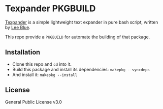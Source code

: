 # Texpander PKGBUILD

[Texpander](https://github.com/leehblue/texpander) is a simple lightweight text expander in pure bash script, written by [Lee Blue](https://github.com/leehblue).

This repo provide a `PKGBUILD` for automate the building of that package.

## Installation

* Clone this repo and `cd` into it.
* Build this package and install its dependencies: `makepkg --syncdeps`
* And install it: `makepkg --install`

## License

General Public License v3.0